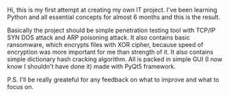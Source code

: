 Hi,
this is my first attempt at creating my own IT project. I've been learning Python and all essential concepts for almost 6 months and this is the result.

Basically the project should be simple penetration testing tool with TCP/IP SYN DOS attack and ARP poisoning attack. It also contains basic ransomware, which
encrypts files with XOR cipher, because speed of encryption was more important for me than strength of it. It also contains simple dictionary hash cracking
algorithm. All is packed in simple GUI (I now know I shouldn't have done it) made with PyQt5 framework.

P.S. I'll be really greateful for any feedback on what to improve and what to focus on.
